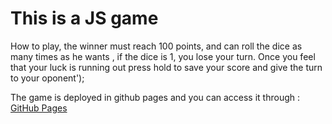 # This is a JS game

How to play, the winner must reach 100 points, and can roll the dice as many times as he wants , if the dice is 1, you lose your turn. Once you feel that your luck is running out press hold to save your score and give the turn to your oponent');

The game is deployed in github pages and you can access it through :
[GitHub Pages](https://nikosathanasopoulos.github.io/js_dice_game/)
